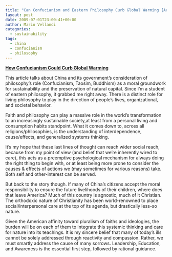```yaml
---
title: "Can Confucianism and Eastern Philosophy Curb Global Warming {Article}"
layout: post
date: 2009-07-01T23:00:41+00:00
author: Mario Vellandi
categories:
  - sustainability
tags:
  - china
  - confucianism
  - philosophy
---
```

**<a rel="nofollow" href="http://www.csmonitor.com/2009/0626/p09s01-coop.html">How Confucianism Could Curb Global Warming</a>**

This article talks about China and its government&#8217;s consideration of philosophy&#8217;s role (Confucianism, Taosim, Buddhism) as a moral groundwork for sustainability and the preservation of natural capital. Since I&#8217;m a student of eastern philosophy, it grabbed me right away. There is a distinct role for living philosophy to play in the direction of people&#8217;s lives, organizational, and societal behavior.

Faith and philosophy can play a massive role in the world&#8217;s transformation to an increasingly sustainable society,at least from a personal living and consumption habits standpoint. What it comes down to, across all religions/philosophies, is the understanding of interdependence, cause/effects, and generalized systems thinking.

It&#8217;s my hope that these last lines of thought can reach wider social reach, because from my point of view (and belief that we&#8217;re inherently wired to care), this acts as a preemptive psychological mechanism for always doing the right thing to begin with, or at least being more prone to consider the causes & effects of actions we (may sometimes for various reasons) take. Both self and other-interest can be served.

But back to the story though. If many of China&#8217;s citizens accept the moral responsibility to ensure the future livelihoods of their children, where does that leave America? Much of this country is agnostic, much of it Christian. The orthodoxic nature of Christianity has been world-renowned to place social/interpersonal care at the top of its agenda, but drastically less-so nature.

Given the American affinity toward pluralism of faiths and ideologies, the burden will be on each of them to integrate this systemic thinking and care for nature into its teachings. It is my sincere belief that many of today&#8217;s ills cannot be solely addressed through reactivity and compassion. Rather, we must smartly address the cause of many sorrows. Leadership, Education, and Awareness is the essential first step, followed by rational guidance.
